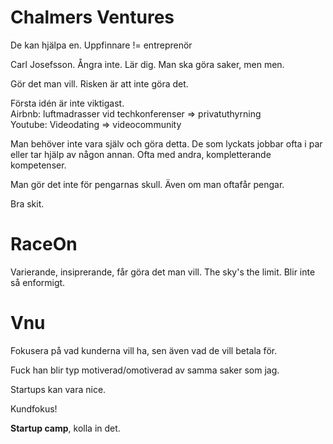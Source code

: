 # Chalmers Ventures
De kan hjälpa en.
Uppfinnare != entreprenör

Carl Josefsson.
Ångra inte. Lär dig. Man ska göra saker, men men.

Gör det man vill. Risken är att inte göra det.

Första idén är inte viktigast.  
Airbnb: luftmadrasser vid techkonferenser => privatuthyrning  
Youtube: Videodating => videocommunity  

Man behöver inte vara själv och göra detta. De som lyckats jobbar ofta i par eller tar hjälp av någon annan. Ofta med andra, kompletterande kompetenser.

Man gör det inte för pengarnas skull. Även om man oftafår pengar.

Bra skit.

# RaceOn
Varierande, insiprerande, får göra det man vill. The sky's the limit. Blir inte så enformigt.

# Vnu
Fokusera på vad kunderna vill ha, sen även vad de vill betala för.

Fuck han blir typ motiverad/omotiverad av samma saker som jag.

Startups kan vara nice.

Kundfokus!

**Startup camp**, kolla in det.
